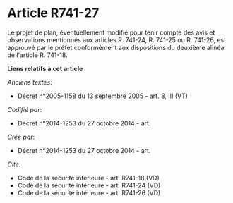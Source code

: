 # Article R741-27

Le projet de plan, éventuellement modifié pour tenir compte des avis et observations mentionnés aux articles R. 741-24, R.
741-25 ou R. 741-26, est approuvé par le préfet conformément aux dispositions du deuxième alinéa de l'article R. 741-18.

**Liens relatifs à cet article**

_Anciens textes_:

  - Décret n°2005-1158 du 13 septembre 2005 - art. 8, III (VT)

_Codifié par_:

  - Décret n°2014-1253 du 27 octobre 2014 - art.

_Créé par_:

  - Décret n°2014-1253 du 27 octobre 2014 - art.

_Cite_:

  - Code de la sécurité intérieure - art. R741-18 (VD)
  - Code de la sécurité intérieure - art. R741-24 (VD)
  - Code de la sécurité intérieure - art. R741-26 (VD)
